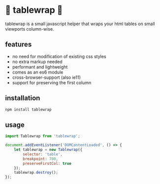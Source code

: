 # 🐨 tablewrap 🐨

tablewrap is a small javascript helper that wraps your html tables on small viewports column-wise.

## features

-   no need for modification of existing css styles
-   no extra markup needed
-   performant and lightweight
-   comes as an es6 module
-   cross-browser-support (also ie11)
-   support for preserving the first column

## installation

```bash
npm install tablewrap
```

## usage

```js
import Tablewrap from 'tablewrap';

document.addEventListener('DOMContentLoaded', () => {
    let tablewrap = new Tablewrap({
        selector: 'table',
        breakpoint: 700,
        preserveFirstCol: true
    });
    tablewrap.destroy();
});
```

